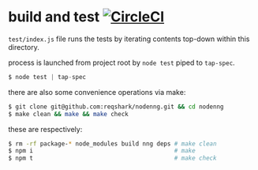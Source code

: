 # build and test [![CircleCI](https://circleci.com/gh/reqshark/nodenng/tree/master.svg?style=svg)](https://circleci.com/gh/reqshark/nodenng/tree/master)

`test/index.js` file runs the tests by iterating contents top-down within this
directory.

process is launched from project root by `node test` piped to `tap-spec`.
```js
$ node test | tap-spec
```

there are also some convenience operations via make:
```bash
$ git clone git@github.com:reqshark/nodenng.git && cd nodenng
$ make clean && make && make check
```

these are respectively:
```bash
$ rm -rf package-* node_modules build nng deps # make clean
$ npm i                                        # make
$ npm t                                        # make check
```
